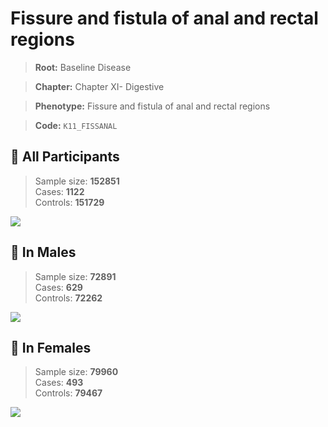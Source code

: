 # Fissure and fistula of anal and rectal regions

> **Root:** Baseline Disease  

> **Chapter:** Chapter XI- Digestive  

> **Phenotype:** Fissure and fistula of anal and rectal regions  

> **Code:** `K11_FISSANAL`

## 🧪 All Participants  
> Sample size: **152851**  
> Cases: **1122**  
> Controls: **151729**
<img src="/Disease/Figures/ALL/Baseline/K11_FISSANAL.png"/>
<CsvTable src="/Disease/Data/ALL/Baseline/LG_K11_FISSANAL.csv" label="🔍 View full results" />

## 👨 In Males  
> Sample size: **72891**  
> Cases: **629**  
> Controls: **72262**
<img src="/Disease/Figures/Male/Baseline/K11_FISSANAL.png"/>
<CsvTable src="/Disease/Data/Male/Baseline/LG_K11_FISSANAL.csv" label="🔍 View full results" />

## 👩 In Females  
> Sample size: **79960**  
> Cases: **493**  
> Controls: **79467**
<img src="/Disease/Figures/Female/Baseline/K11_FISSANAL.png"/>
<CsvTable src="/Disease/Data/Female/Baseline/LG_K11_FISSANAL.csv" label="🔍 View full results" />

